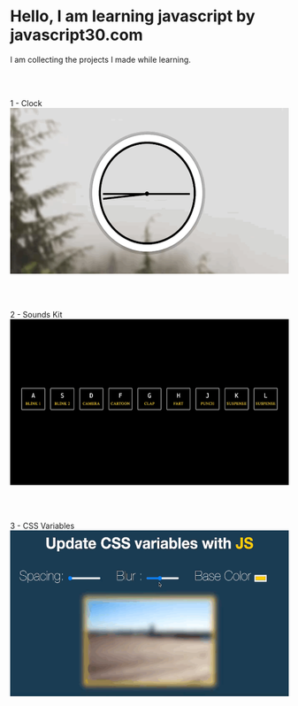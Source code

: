# Hello, I am learning javascript by javascript30.com

I am collecting the projects I made while learning. 

<br/>
<br/>

1 - Clock 
<br/>
<img src="https://github.com/hasandursunx/30-day-javascript-challenge/blob/main/0-gifs/clock-gif.gif" height="300">


<br/>
<br/>

2 - Sounds Kit 
<br/>
<img src="https://github.com/hasandursunx/30-day-javascript-challenge/blob/main/0-gifs/sounds-gif.gif" height="300">


<br/>
<br/>

3 - CSS Variables 
<br/>
<img src="https://github.com/hasandursunx/30-day-javascript-challenge/blob/main/0-gifs/css-variables-gif.gif" height="300">
